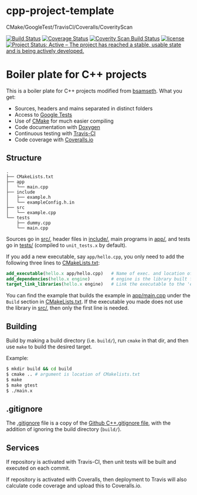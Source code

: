 # cpp-project-template
CMake/GoogleTest/TravisCI/Coveralls/CoverityScan

[![Build Status](https://travis-ci.org/Bo-Yuan-Huang/cpp-project-template.svg?branch=master)](https://travis-ci.org/Bo-Yuan-Huang/cpp-project-template)
[![Coverage Status](https://coveralls.io/repos/github/Bo-Yuan-Huang/cpp-project-template/badge.svg?branch=master)](https://coveralls.io/github/Bo-Yuan-Huang/cpp-project-template?branch=master)
[![Coverity Scan Build Status](https://img.shields.io/coverity/scan/14479.svg)](https://scan.coverity.com/projects/bo-yuan-huang-cpp-project-template)
[![license](https://img.shields.io/github/license/mashape/apistatus.svg)](https://github.com/Bo-Yuan-Huang/cpp-project-template/blob/master/LICENCE)
[![Project Status: Active – The project has reached a stable, usable state and is being actively developed.](http://www.repostatus.org/badges/latest/active.svg)](http://www.repostatus.org/#active)


# Boiler plate for C++ projects 

This is a boiler plate for C++ projects modified from [bsamseth](https://github.com/bsamseth/cpp-project). What you get:

- Sources, headers and mains separated in distinct folders
- Access to [Google Tests](https://github.com/google/googletest)
- Use of [CMake](https://cmake.org/) for much easier compiling
- Code documentation with [Doxygen](http://www.stack.nl/~dimitri/doxygen/)
- Continuous testing with [Travis-CI](https://travis-ci.org/)
- Code coverage with [Coveralls.io](https://coveralls.io/)

## Structure
```
.
├── CMakeLists.txt
├── app
│   └── main.cpp
├── include
│   ├── example.h
│   └── exampleConfig.h.in
├── src
│   └── example.cpp
└── tests
    ├── dummy.cpp
    └── main.cpp
```

Sources go in [src/](src/), header files in [include/](include/), main programs in [app/](app), and
tests go in [tests/](tests/) (compiled to `unit_tests.x` by default). 

If you add a new executable, say `app/hello.cpp`, you only need to add the following three lines to [CMakeLists.txt](CMakeLists.txt): 

``` cmake
add_executable(hello.x app/hello.cpp)   # Name of exec. and location of file.
add_dependencies(hello.x engine)        # engine is the library built from src/*.cpp
target_link_libraries(hello.x engine)   # Link the executable to the 'engine'.
```

You can find the example that builds the example in [app/main.cpp](app/main.cpp) under the `Build` section in [CMakeLists.txt](CMakeLists.txt). 
If the executable you made does not use the library in [src/](src), then only the first line is needed.



## Building

Build by making a build directory (i.e. `build/`), run `cmake` in that dir, and then use `make` to build the desired target.

Example:

``` bash
$ mkdir build && cd build
$ cmake .. # argument is location of CMakelists.txt
$ make
$ make gtest
$ ./main.x
```

## .gitignore

The [.gitignore](.gitignore) file is a copy of the [Github C++.gitignore file](https://github.com/github/gitignore/blob/master/C%2B%2B.gitignore),
with the addition of ignoring the build directory (`build/`).


## Services

If repository is activated with Travis-CI, then unit tests will be built and executed on each commit.

If repository is activated with Coveralls, then deployment to Travis will also calculate code coverage and
upload this to Coveralls.io. 


